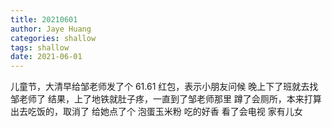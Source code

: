 ```yaml
---
title: 20210601
author: Jaye Huang
categories: shallow
tags: shallow
date: 2021-06-01
---
```


儿童节，大清早给邹老师发了个 61.61 红包，表示小朋友问候
晚上下了班就去找邹老师了
结果，上了地铁就肚子疼，一直到了邹老师那里
蹲了会厕所，本来打算出去吃饭的，取消了
给她点了个 泡蛋玉米粉 吃的好香
看了会电视 家有儿女
